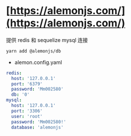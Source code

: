# [https://alemonjs.com/](https://alemonjs.com/)

提供 redis 和 sequelize mysql 连接

```sh
yarn add @alemonjs/db
```

- alemon.config.yaml

```yaml
redis:
  host: '127.0.0.1'
  port: '6379'
  password: 'Mm002580'
  db: '0'
mysql:
  host: '127.0.0.1'
  port: '3306'
  user: 'root'
  password: 'Mm002580!'
  database: 'alemonjs'
```
